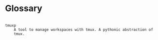 # Glossary

```{glossary}

tmuxp
    A tool to manage workspaces with tmux. A pythonic abstraction of
    tmux.

```